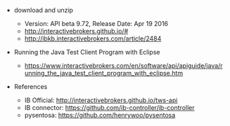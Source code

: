 - download and unzip
    - Version: API beta 9.72, Release Date: Apr 19 2016
    - http://interactivebrokers.github.io/#
    - http://ibkb.interactivebrokers.com/article/2484

- Running the Java Test Client Program with Eclipse
    - https://www.interactivebrokers.com/en/software/api/apiguide/java/running_the_java_test_client_program_with_eclipse.htm

- References
    - IB Official: http://interactivebrokers.github.io/tws-api
    - IB connector: https://github.com/ib-controller/ib-controller
    - pysentosa: https://github.com/henrywoo/pysentosa
